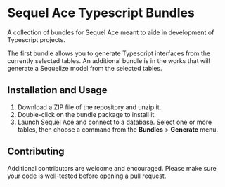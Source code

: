 # Sequel Ace Typescript Bundles

A collection of bundles for Sequel Ace meant to aide in development of Typescript projects.

The first bundle allows you to generate Typescript interfaces from the currently selected tables. An additional bundle is in the works that will generate a Sequelize model from the selected tables.

## Installation and Usage

1. Download a ZIP file of the repository and unzip it.
2. Double-click on the bundle package to install it.
3. Launch Sequel Ace and connect to a database. Select one or more tables, then choose a command from the **Bundles** > **Generate** menu.

## Contributing

Additional contributors are welcome and encouraged. Please make sure your code is well-tested before opening a pull request.

